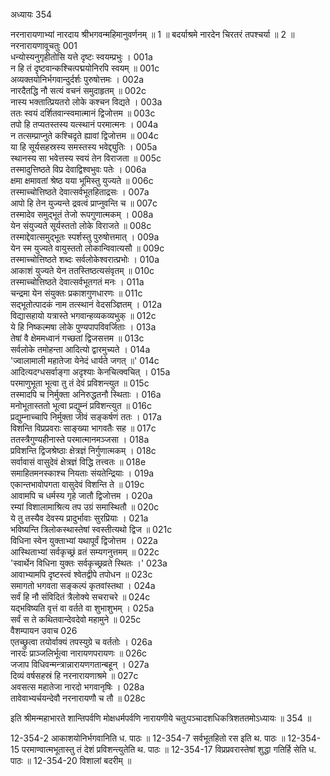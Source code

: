 अध्यायः 354

नरनारायणाभ्यां नारदाय श्रीभगवन्महिमानुवर्णनम् ॥ 1 ॥ बदर्याश्रमे नारदेन चिरतरं तपश्चर्या ॥ 2 ॥
नरनारायणावूचतुः 	001  
धन्योस्यनुगृहीतोसि यत्ते दृष्टः स्वयम्प्रभुः ।	001a  
न हि तं दृष्टवान्कश्चित्पद्मयोनिरपि स्वयम् ॥	001c  
अव्यक्तयोनिर्भगवान्दुर्दर्शः पुरुषोत्तमः ।	002a  
नारदैतद्धि नौ सत्यं वचनं समुदाहृतम् ॥	002c  
नास्य भक्तात्प्रियतरो लोके कश्चन विद्यते ।	003a  
ततः स्वयं दर्शितवान्स्वमात्मानं द्विजोत्तम ॥	003c  
तपो हि तप्यतस्तस्य यत्स्थानं परमात्मनः ।	004a  
न तत्सम्प्राप्नुते कश्चिदृते ह्यावां द्विजोत्तम ॥	004c  
या हि सूर्यसहस्रस्य समस्तस्य भवेद्द्युतिः ।	005a  
स्थानस्य सा भवेत्तस्य स्वयं तेन विराजता ॥	005c  
तस्मादुत्तिष्ठते विप्र देवाद्विश्वभुवः पतेः ।	006a  
क्षमा क्षमावतां श्रेष्ठ यया भूमिस्तु युज्यते ॥	006c  
तस्माच्चोत्तिष्ठते देवात्सर्वभूतहिताद्रसः ।	007a  
आपो हि तेन युज्यन्ते द्रवत्वं प्राप्नुवन्ति च ॥	007c  
तस्मादेव समुद्भूतं तेजो रूपगुणात्मकम् ।	008a  
येन संयुज्यते सूर्यस्ततो लोके विराजते ॥	008c  
तस्माद्देवात्समुद्भूतः स्पर्शस्तु पुरुषोत्तमात् ।	009a  
येन स्म युज्यते वायुस्ततो लोकान्विवात्यसौ ॥	009c  
तस्माच्चोत्तिष्ठते शब्दः सर्वलोकेश्वरात्प्रभोः ।	010a  
आकाशं युज्यते येन ततस्तिष्ठत्यसंवृतम् ॥	010c  
तस्माच्चोत्तिष्ठते देवात्सर्वभूतगतं मनः ।	011a  
चन्द्रमा येन संयुक्तः प्रकाशगुणधारणः ॥	011c  
सद्भूतोत्पादकं नाम तत्स्थानं वेदसञ्ज्ञितम् ।	012a  
विद्यासहायो यत्रास्ते भगवान्हव्यकव्यभुक् ॥	012c  
ये हि निष्कल्मषा लोके पुण्यपापविवर्जिताः ।	013a  
तेषां वै क्षेममध्वानं गच्छतां द्विजसत्तम ॥	013c  
सर्वलोके तमोहन्ता आदित्यो द्वारमुच्यते ।	014a  
\'ज्वालामाली महातेजा येनेदं धार्यते जगत् ॥\'	014c  
आदित्यदग्धसर्वाङ्गा अदृश्याः केनचित्क्वचित् ।	015a  
परमाणुभूता भूत्वा तु तं देवं प्रविशन्त्युत ॥	015c  
तस्मादपि च निर्मुक्ता अनिरुद्धतनौ स्थिताः ।	016a  
मनोभूतास्ततो भूत्वा प्रद्युम्नं प्रविशन्त्युत ॥	016c  
प्रद्युम्नाच्चापि निर्मुक्ता जीवं सङ्कर्षणं ततः ।	017a  
विशन्ति विप्रप्रवराः साङ्ख्या भागवतैः सह ॥	017c  
ततस्त्रैगुण्यहीनास्ते परमात्मानमञ्जसा ।	018a  
प्रविशन्ति द्विजश्रेष्ठाः क्षेत्रज्ञं निर्गुणात्मकम् ।	018c  
सर्वावासं वासुदेवं क्षेत्रज्ञं विद्धि तत्त्वतः ॥	018e  
समाहितमनस्काश्च नियताः संयतेन्द्रियाः ।	019a  
एकान्तभावोपगता वासुदेवं विशन्ति ते ॥	019c  
आवामपि च धर्मस्य गृहे जातौ द्विजोत्तम ।	020a  
रम्यां विशालामाश्रित्य तप उग्रं समास्थितौ ॥	020c  
ये तु तस्यैव देवस्य प्रादुर्भावाः सुरप्रियाः ।	021a  
भविष्यन्ति त्रिलोकस्थास्तेषां स्वस्तीत्यथो द्विज ॥	021c  
विधिना स्वेन युक्ताभ्यां यथापूर्वं द्विजोत्तम ।	022a  
आस्थिताभ्यां सर्वकृच्छ्रं व्रतं सम्यगनुत्तमम् ॥	022c  
\'स्वार्थेन विधिना युक्तः सर्वकृच्छ्रव्रते स्थितः ।\'	023a  
आवाभ्यामपि दृष्टस्त्वं श्वेतद्वीपे तपोधन ॥	023c  
समागतो भगवता सङ्कल्पं कृतवांस्तथा ।	024a  
सर्वं हि नौ संविदितं त्रैलोक्ये सचराचरे ॥	024c  
यद्भविष्यति वृत्तं वा वर्तते वा शुभाशुभम् ।	025a  
सर्वं स ते कथितवान्देवदेवो महामुने ॥	025c  
वैशम्पायन उवाच 	026  
एतच्छ्रुत्वा तयोर्वाक्यं तपस्युग्रे च वर्ततोः ।	026a  
नारदः प्राञ्जलिर्भूत्वा नारायणपरायणः ॥	026c  
जजाप विधिवन्मन्त्रान्नारायणगतान्बहून् ।	027a  
दिव्यं वर्षसहस्रं हि नरनारायणाश्रमे ॥	027c  
अवसत्स महातेजा नारदो भगवानृषिः ।	028a  
तावेवाभ्यर्चयन्देवौ नरनारायणौ च तौ ॥ 	028c  

इति श्रीमन्महाभारते शान्तिपर्वणि मोक्षधर्मपर्वणि नारायणीये चतुःपञ्चादशधिकत्रिशततमोऽध्यायः ॥ 354 ॥

12-354-2 आकाशयोनिर्भगवानिति ध. पाठः ॥ 12-354-7 सर्वभूतहितो रस इति थ. पाठः ॥ 12-354-15 परमाण्वात्मभूतास्तु तं देशं प्रविशन्त्युतेति थ. पाठः ॥ 12-354-17 विप्रप्रवरास्तेषां शुद्धा गतिर्हि सेति ध. पाठः ॥ 12-354-20 विशालां बदरीम् ॥
